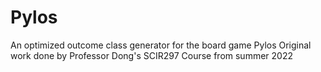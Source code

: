 # Pylos
An optimized outcome class generator for the board game Pylos
Original work done by Professor Dong's SCIR297 Course from summer 2022
